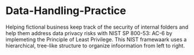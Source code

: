 # Data-Handling-Practice
Helping fictional business keep track of the security of internal folders and help them address data privacy risks with  NIST SP 800-53: AC-6 by implemeting the Principle of Least Privilege. This NIST framewaark uses a hierarchical, tree-like structure to organize infoormation from left to right. 
